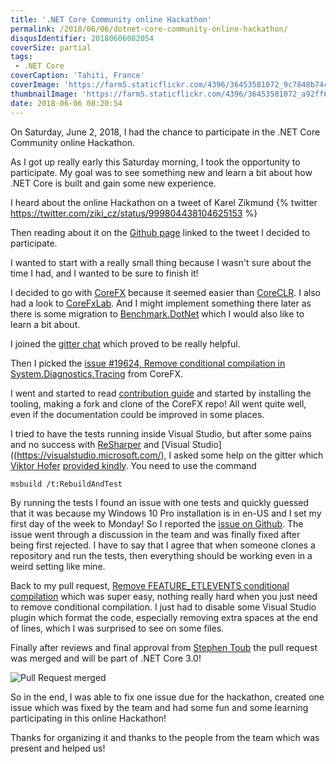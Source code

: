 ```yaml
---
title: '.NET Core Community online Hackathon'
permalink: /2018/06/06/dotnet-core-community-online-hackathon/
disqusIdentifier: 20180606082054
coverSize: partial
tags:
 - .NET Core
coverCaption: 'Tahiti, France'
coverImage: 'https://farm5.staticflickr.com/4396/36453581072_9c7848b74c_h.jpg'
thumbnailImage: 'https://farm5.staticflickr.com/4396/36453581072_a92ff68f56_q.jpg'
date: 2018-06-06 08:20:54
---
```

On Saturday, June 2, 2018, I had the chance to participate in the .NET Core Community online Hackathon.

As I got up really early this Saturday morning, I took the opportunity to participate. My goal was to see something new and learn a bit about how .NET Core is built and gain some new experience.
<!-- more -->

I heard about the online Hackathon on a tweet of Karel Zikmund {% twitter https://twitter.com/ziki_cz/status/999804438104625153 %}

Then reading about it on the [Github page](https://github.com/dotnet/corefx/wiki/Hackathon) linked to the tweet I decided to participate.

I wanted to start with a really small thing because I wasn't sure about the time I had, and I wanted to be sure to finish it!

I decided to go with [CoreFX](https://github.com/dotnet/corefx/blob/master/README.md) because it seemed easier than [CoreCLR](https://github.com/dotnet/coreclr/blob/master/README.md). I also had a look to [CoreFxLab](https://github.com/dotnet/corefxlab/blob/master/README.md). And I might implement something there later as there is some migration to [Benchmark.DotNet](https://benchmarkdotnet.org/) which I would also like to learn a bit about.

I joined the [gitter chat](https://gitter.im/dotnet/corefx-hackathon?utm_source=badge&utm_medium=badge&utm_campaign=pr-badge) which proved to be really helpful.

Then I picked the [issue #19624, Remove conditional compilation in System.Diagnostics.Tracing](https://github.com/dotnet/corefx/issues/19624) from CoreFX.

I went and started to read [contribution guide](https://github.com/dotnet/corefx/wiki/New-contributor-Docs#contributing-guide) and started by installing the tooling, making a fork and clone of the CoreFX repo! All went quite well, even if the documentation could be improved in some places.

I tried to have the tests running inside Visual Studio, but after some pains and no success with [ReSharper](https://www.jetbrains.com/resharper/?fromMenu) and [Visual Studio]((https://visualstudio.microsoft.com/), I asked some help on the gitter which [Viktor Hofer](https://github.com/ViktorHofer) [provided kindly](https://gitter.im/dotnet/corefx-hackathon?at=5b1259f5f9f2e56cf234c485). You need to use the command 

```shell data-alt="Running tests from MSBuild"
msbuild /t:RebuildAndTest
```

By running the tests I found an issue with one tests and quickly guessed that it was because my Windows 10 Pro installation is in en-US and I set my first day of the week to Monday! So I reported the [issue on Github](https://github.com/dotnet/corefx/issues/30074). The issue went through a discussion in the team and was finally fixed after being first rejected. I have to say that I agree that when someone clones a repository and run the tests, then everything should be working even in a weird setting like mine.

Back to my pull request, [Remove FEATURE_ETLEVENTS conditional compilation](https://github.com/dotnet/corefx/pull/30071) which was super easy, nothing really hard when you just need to remove conditional compilation. I just had to disable some Visual Studio plugin which format the code, especially removing extra spaces at the end of lines, which I was surprised to see on some files.

Finally after reviews and final approval from [Stephen Toub](https://github.com/stephentoub) the pull request was merged and will be part of .NET Core 3.0!

![Pull Request merged](https://farm2.staticflickr.com/1839/29090676488_e79f80d854_o.png)

So in the end, I was able to fix one issue due for the hackathon, created one issue which was fixed by the team and had some fun and some learning participating in this online Hackathon!

Thanks for organizing it and thanks to the people from the team which was present and helped us!
